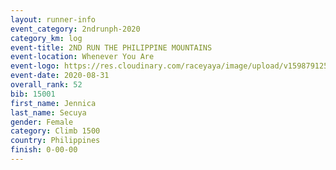 ```yaml
--- 
layout: runner-info 
event_category: 2ndrunph-2020 
category_km: log 
event-title: 2ND RUN THE PHILIPPINE MOUNTAINS 
event-location: Whenever You Are 
event-logo: https://res.cloudinary.com/raceyaya/image/upload/v1598791251/2nd_RUPM_ddesij.jpg 
event-date: 2020-08-31 
overall_rank: 52
bib: 15001
first_name: Jennica
last_name: Secuya
gender: Female
category: Climb 1500
country: Philippines
finish: 0-00-00
--- 
```

